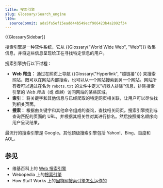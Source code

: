 ```yaml
---
title: 搜索引擎
slug: Glossary/Search_engine
l10n:
  sourceCommit: ada5fa5ef15eadd44b549ecf906423b4a2092f34
---
```


{{GlossarySidebar}}

搜索引擎是一种软件系统，它从 {{Glossary("World Wide Web", "Web")}} 收集信息，并将这些信息呈现给正在寻找特定信息的用户。

搜索引擎执行以下过程：

- **Web 爬虫：** 通过在网页上导航 {{Glossary("Hyperlink", "超链接")}} 来搜索网站，既可以在网站内部搜索，也可以从一个网站搜索到另一个网站。网站所有者可以通过在名为 `robots.txt` 的文件中定义“机器人排除”信息，排除搜索引擎的 _Web 爬虫_（或 _蜘蛛_）访问网站的某些区域。
- **索引：** 将关键字和其他信息与已经爬取的特定网页相关联，让用户可以尽快找到相关页面。
- **搜索：** 根据由关键字和其他命令组成的查询，查找相关网页。搜索引擎找到与查询匹配的页面的 URL，并根据其相关性对其进行排名。然后按照排名顺序向用户呈现结果。

最流行的搜索引擎是 Google。其他顶级搜索引擎包括 Yahoo!、Bing、百度和 AOL。

## 参见

- 维基百科上的 [Web 搜索引擎](https://zh.wikipedia.org/wiki/网络搜索引擎)
- Webopedia 上的[搜索引擎](https://www.webopedia.com/definitions/search-engine/)
- How Stuff Works 上的[因特网搜索引擎怎么运作的](https://computer.howstuffworks.com/internet/basics/search-engine.htm)
